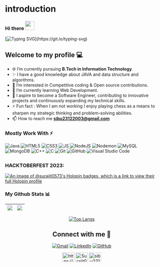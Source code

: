 # introduction
### Hi there <img src="https://raw.githubusercontent.com/MartinHeinz/MartinHeinz/master/wave.gif" width="30px">
[![Typing SVG](https://readme-typing-svg.herokuapp.com?font=Fira+Code&duration=2000&pause=1000&color=blue&width=900&lines=I+am+Rupam+Sadhukhan.;Currently+started+learning+Data+Structures+and+Algorithms.;Proficient+in+C+++and+Java.)](https://git.io/typing-svg)


## Welcome to my profile 💻
- 🌐 I’m currently pursuing **B.Tech in Information Technology**.
- ✨ I have a good knowledge about JAVA and data structure and algorithms.
- 💞️ I’m interested in Competitive coding & Open source contributions.
- 🌱 I’m currently learning Web Development.
- 👀 I aspire to become a Software Engineer, contributing to innovative projects and continuously expanding my technical skills.
- ⚡ Fun fact : When I am not working I enjoy playing chess as a means to sharpen my strategic thinking and problem-solving abilities.
- 📫 How to reach me **sibu23122003@gmail.com**


### Mostly Work With ⚡

![Java](https://img.shields.io/static/v1?style=for-the-badge&message=Java&color=007396&logo=Java&logoColor=FFFFFF&label=)
![HTML5](https://img.shields.io/badge/HTML5-E34F26?style=for-the-badge&logo=html5&logoColor=white)
![CSS3](https://img.shields.io/badge/CSS3-1572B6?style=for-the-badge&logo=css3&logoColor=white)
![JS](https://img.shields.io/badge/JavaScript-F7DF1E?style=for-the-badge&logo=javascript&logoColor=black)
![NodeJS](https://img.shields.io/badge/node.js-6DA55F?style=for-the-badge&logo=node.js&logoColor=white)
![Nodemon](https://img.shields.io/badge/NODEMON-%23323330.svg?style=for-the-badge&logo=nodemon&logoColor=%BBDEAD)
![MySQL](https://img.shields.io/static/v1?style=for-the-badge&message=MySQL&color=4479A1&logo=MySQL&logoColor=FFFFFF&label=)
![MongoDB](https://img.shields.io/badge/MongoDB-%234ea94b.svg?style=for-the-badge&logo=mongodb&logoColor=white)
![C++](https://img.shields.io/static/v1?style=for-the-badge&message=C%2B%2B&color=00599C&logo=C%2B%2B&logoColor=FFFFFF&label=)
![C](https://img.shields.io/static/v1?style=for-the-badge&message=C+Language&color=222222&logo=C&logoColor=A8B9CC&label=)
![Git](https://img.shields.io/badge/git-%23F05033.svg?style=for-the-badge&logo=git&logoColor=white)
![GitHub](https://img.shields.io/badge/github-%23121011.svg?style=for-the-badge&logo=github&logoColor=white)
![Visual Studio Code](https://img.shields.io/badge/Visual%20Studio%20Code-0078d7.svg?style=for-the-badge&logo=visual-studio-code&logoColor=white)

##
### HACKTOBERFEST 2023:

[![An image of @surajit0573's Holopin badges, which is a link to view their full Holopin profile](https://holopin.me/surajit0573)](https://holopin.io/@surajit0573)



### My Github Stats 📊

|<img src="https://github-readme-stats.vercel.app/api?username=Surajit0573&&show_icons=true&count_private=true&include_all_commits=true&&theme=tokyonight"/>|<img src="https://github-readme-streak-stats.herokuapp.com/?user=Surajit0573&count_private=true&include_all_commits=true&&theme=tokyonight"/>|
|---|---|
<div align="center">

[![Top Langs](https://github-readme-stats.vercel.app/api/top-langs/?username=Surajit0573&layout=compact&theme=midnight-purple)](https://github.com/Surajit0573)
</div>
<div align="center">

  
## Connect with me 🤝
  
  <a href="mailto:sibu23122003@gmail.com" target="_blank">![Gmail](https://img.shields.io/badge/Gmail-D14836?style=for-the-badge&logo=gmail&logoColor=white)</a>
  <a href="https://www.linkedin.com/in/surajit-maity23/" target="_blank">![LinkedIn](https://img.shields.io/badge/linkedin-%230077B5.svg?style=for-the-badge&logo=linkedin&logoColor=white)</a>
  <a href="https://github.com/Surajit0573" target="_blank">![GitHub](https://img.shields.io/badge/github-%23121011.svg?style=for-the-badge&logo=github&logoColor=white)</a>
  <p align="center">
<a href="https://www.codechef.com/users/surajit_23" target="blank"><img align="center" src="https://cdn.jsdelivr.net/npm/simple-icons@3.1.0/icons/codechef.svg" alt="https://surajit_23" height="30" width="40" /></a>
<a href="https://codeforces.com/profile/Surajit007" target="blank"><img align="center" src="https://raw.githubusercontent.com/rahuldkjain/github-profile-readme-generator/master/src/images/icons/Social/codeforces.svg" alt="Surajit007" height="30" width="40" /></a>
<a href="https://leetcode.com/sibu23122003/" target="blank"><img align="center" src="https://raw.githubusercontent.com/rahuldkjain/github-profile-readme-generator/master/src/images/icons/Social/leet-code.svg" alt="sibu23122003" height="30" width="40" /></a>
</p> 

